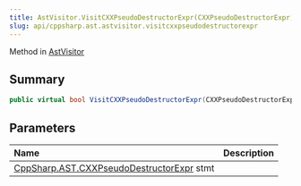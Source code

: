 ```yaml
---
title: AstVisitor.VisitCXXPseudoDestructorExpr(CXXPseudoDestructorExpr)
slug: api/cppsharp.ast.astvisitor.visitcxxpseudodestructorexpr
---
```

Method in [AstVisitor](/api/cppsharp/ast/astvisitor)

## Summary



```csharp
public virtual bool VisitCXXPseudoDestructorExpr(CXXPseudoDestructorExpr stmt)
```

## Parameters

|Name|Description|
|:---|:---|
|[CppSharp.AST.CXXPseudoDestructorExpr](/api/cppsharp/ast/cxxpseudodestructorexpr) stmt||

